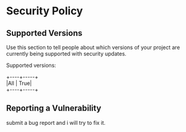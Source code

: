 # Security Policy

## Supported Versions

Use this section to tell people about which versions of your project are
currently being supported with security updates.

Supported versions:  
  
+----+-----+  
|All | True|  
+----+-----+  

## Reporting a Vulnerability

submit a bug report and i will try to fix it.
